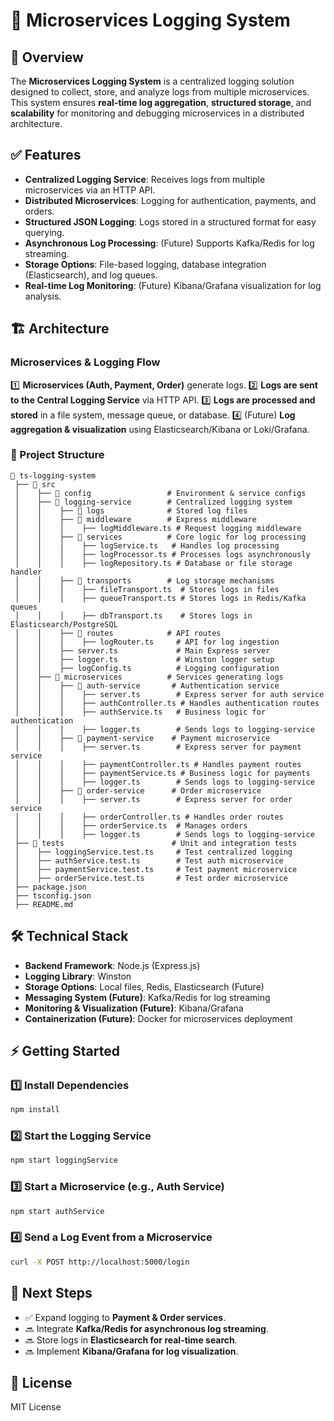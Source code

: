 # 🚀 Microservices Logging System

## 📌 Overview

The **Microservices Logging System** is a centralized logging solution designed to collect, store, and analyze logs from multiple microservices. This system ensures **real-time log aggregation**, **structured storage**, and **scalability** for monitoring and debugging microservices in a distributed architecture.

## ✅ Features

- **Centralized Logging Service**: Receives logs from multiple microservices via an HTTP API.
- **Distributed Microservices**: Logging for authentication, payments, and orders.
- **Structured JSON Logging**: Logs stored in a structured format for easy querying.
- **Asynchronous Log Processing**: (Future) Supports Kafka/Redis for log streaming.
- **Storage Options**: File-based logging, database integration (Elasticsearch), and log queues.
- **Real-time Log Monitoring**: (Future) Kibana/Grafana visualization for log analysis.

## 🏗️ Architecture

### **Microservices & Logging Flow**

1️⃣ **Microservices (Auth, Payment, Order)** generate logs.
2️⃣ **Logs are sent to the Central Logging Service** via HTTP API.
3️⃣ **Logs are processed and stored** in a file system, message queue, or database.
4️⃣ (Future) **Log aggregation & visualization** using Elasticsearch/Kibana or Loki/Grafana.

### **📂 Project Structure**

```
📂 ts-logging-system
 ├── 📂 src
 │    ├── 📂 config                 # Environment & service configs
 │    ├── 📂 logging-service        # Centralized logging system
 │    │    ├── 📂 logs              # Stored log files
 │    │    ├── 📂 middleware        # Express middleware
 │    │    │    ├── logMiddleware.ts # Request logging middleware
 │    │    ├── 📂 services          # Core logic for log processing
 │    │    │    ├── logService.ts   # Handles log processing
 │    │    │    ├── logProcessor.ts # Processes logs asynchronously
 │    │    │    ├── logRepository.ts # Database or file storage handler
 │    │    ├── 📂 transports        # Log storage mechanisms
 │    │    │    ├── fileTransport.ts  # Stores logs in files
 │    │    │    ├── queueTransport.ts # Stores logs in Redis/Kafka queues
 │    │    │    ├── dbTransport.ts    # Stores logs in Elasticsearch/PostgreSQL
 │    │    ├── 📂 routes            # API routes
 │    │    │    ├── logRouter.ts     # API for log ingestion
 │    │    ├── server.ts             # Main Express server
 │    │    ├── logger.ts             # Winston logger setup
 │    │    ├── logConfig.ts          # Logging configuration
 │    ├── 📂 microservices          # Services generating logs
 │    │    ├── 📂 auth-service       # Authentication service
 │    │    │    ├── server.ts        # Express server for auth service
 │    │    │    ├── authController.ts # Handles authentication routes
 │    │    │    ├── authService.ts   # Business logic for authentication
 │    │    │    ├── logger.ts        # Sends logs to logging-service
 │    │    ├── 📂 payment-service    # Payment microservice
 │    │    │    ├── server.ts        # Express server for payment service
 │    │    │    ├── paymentController.ts # Handles payment routes
 │    │    │    ├── paymentService.ts # Business logic for payments
 │    │    │    ├── logger.ts        # Sends logs to logging-service
 │    │    ├── 📂 order-service      # Order microservice
 │    │    │    ├── server.ts        # Express server for order service
 │    │    │    ├── orderController.ts # Handles order routes
 │    │    │    ├── orderService.ts  # Manages orders
 │    │    │    ├── logger.ts        # Sends logs to logging-service
 ├── 📂 tests                        # Unit and integration tests
 │    ├── loggingService.test.ts     # Test centralized logging
 │    ├── authService.test.ts        # Test auth microservice
 │    ├── paymentService.test.ts     # Test payment microservice
 │    ├── orderService.test.ts       # Test order microservice
 ├── package.json
 ├── tsconfig.json
 ├── README.md
```

## 🛠️ Technical Stack

- **Backend Framework**: Node.js (Express.js)
- **Logging Library**: Winston
- **Storage Options**: Local files, Redis, Elasticsearch (Future)
- **Messaging System (Future)**: Kafka/Redis for log streaming
- **Monitoring & Visualization (Future)**: Kibana/Grafana
- **Containerization (Future)**: Docker for microservices deployment

## ⚡ Getting Started

### **1️⃣ Install Dependencies**

```sh
npm install
```

### **2️⃣ Start the Logging Service**

```sh
npm start loggingService
```

### **3️⃣ Start a Microservice (e.g., Auth Service)**

```sh
npm start authService
```

### **4️⃣ Send a Log Event from a Microservice**

```sh
curl -X POST http://localhost:5000/login
```

## 🚀 Next Steps

- ✅ Expand logging to **Payment & Order services**.
- 🔜 Integrate **Kafka/Redis for asynchronous log streaming**.
- 🔜 Store logs in **Elasticsearch for real-time search**.
- 🔜 Implement **Kibana/Grafana for log visualization**.

## 📜 License

MIT License
